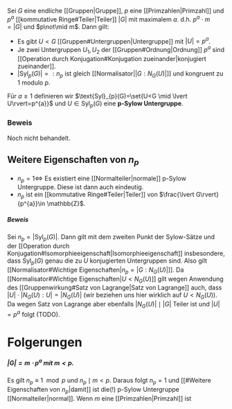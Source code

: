 Sei $G$ eine endliche [[Gruppen|Gruppe]], $p$ eine [[Primzahlen|Primzahl]] und $p^{a}$ [[kommutative Ringe#Teiler|Teiler]] $\lvert G\rvert$ mit maximalem $a$. d.h. $p^{a}\cdot m = \lvert G\rvert$ und $p\not\mid m$. Dann gilt:
- Es gibt $U < G$ [[Gruppen#Untergruppen|Untergruppe]] mit $\lvert U\rvert=p^{a}$.
- Je zwei Untergruppen $U_{1},U_{2}$ der [[Gruppen#Ordnung|Ordnung]] $p^{a}$ sind [[Operation durch Konjugation#Konjugation zueinander|konjugiert zueinander]].
- $\lvert \text{Syl}_{p}(G)\rvert =:n_{p}$ ist gleich [[Normalisator|$\lvert G:N_{G}(U)\rvert$]] und kongruent zu $1$ modulo $p$.

Für $a \geq 1$  definieren wir $\text{Syl}_{p}(G)=\set{U<G \mid \lvert U\rvert=p^{a}}$ und $U\in \text{Syl}_{p}(G)$ eine **p-Sylow Untergruppe**.
### Beweis
Noch nicht behandelt.

## Weitere Eigenschaften von $n_{p}$
- $n_{p} =1 \iff$ Es existiert eine [[Normalteiler|normale]] p-Sylow Untergruppe. Diese ist dann auch eindeutig.
- $n_{p}$ ist ein [[kommutative Ringe#Teiler|Teiler]] von $\frac{\lvert G\rvert}{p^{a}}\in \mathbb{Z}$. 

##### Beweis
Sei $n_{p}=\lvert \text{Syl}_{p}(G)\rvert$. Dann gilt mit dem zweiten Punkt der Sylow-Sätze und der [[Operation durch Konjugation#Isomorphieeigenschaft|Isomorphieeigenschaft]] insbesondere, dass $\text{Syl}_{p}(G)$ genau die zu $U$ konjugierten Untergruppen sind. Also gilt [[Normalisator#Wichtige Eigenschaften|$n_{p}=\lvert G: N_{G}(U)\rvert$]]. Da [[Normalisator#Wichtige Eigenschaften|$U < N_G(U)$]] gilt wegen Anwendung des [[Gruppenwirkung#Satz von Lagrange|Satz von Lagrange]] auch, dass $\lvert U\rvert \cdot \lvert N_{G}(U) : U\rvert= \lvert N_{G}(U)\rvert$ (wir beziehen uns hier wirklich auf $U < N_{G}(U)$). Da wegen Satz von Lagrange aber ebenfalls $\lvert N_G(U)\rvert \mid  \lvert G\rvert$ Teiler ist und $\lvert U\rvert=p^a$ folgt (TODO). 

# Folgerungen
##### $\lvert G\rvert=m\cdot p^{a}$ mit $m < p$.
Es gilt $n_{p} \equiv 1 \mod p$ und $n_{p} \mid m< p$. Daraus folgt $n_{p}=1$ und [[#Weitere Eigenschaften von $n_{p}$|damit]] ist die(!) p-Sylow Untergruppe [[Normalteiler|normal]]. Wenn $m$ eine [[Primzahlen|Primzahl]] ist

######